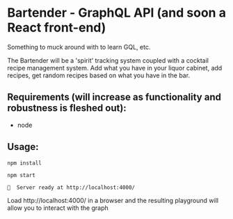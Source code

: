 # Bartender - GraphQL API (and soon a React front-end)

Something to muck around with to learn GQL, etc.  

The Bartender will be a 'spirit' tracking system coupled with a cocktail recipe management system.  Add what you have in your liquor cabinet, add recipes, get random recipes based on what you have in the bar.

## Requirements (will increase as functionality and robustness is fleshed out):
- node

## Usage:
`npm install`

```
npm start

🚀  Server ready at http://localhost:4000/
```

Load http://localhost:4000/ in a browser and the resulting playground will allow you to interact with the graph
